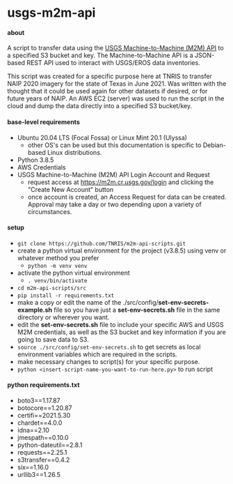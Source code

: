 # usgs-m2m-api

#### about
A script to transfer data using the [USGS Machine-to-Machine (M2M) API](https://m2m.cr.usgs.gov/) to a specified S3 bucket and key. The Machine-to-Machine API is a JSON-based REST API used to interact with USGS/EROS data inventories.

This script was created for a specific purpose here at TNRIS to transfer NAIP 2020 imagery for the state of Texas in June 2021. Was written with the thought that it could be used again for other datasets if desired, or for future years of NAIP. An AWS EC2 (server) was used to run the script in the cloud and dump the data directly into a specified S3 bucket/key.

#### base-level requirements
- Ubuntu 20.04 LTS (Focal Fossa) or Linux Mint 20.1 (Ulyssa)
  - other OS's can be used but this documentation is specific to Debian-based Linux distributions.
- Python 3.8.5
- AWS Credentials
- USGS Machine-to-Machine (M2M) API Login Account and Request
  - request access at https://m2m.cr.usgs.gov/login and clicking the "Create New Account" button
  - once account is created, an Access Request for data can be created. Approval may take a day or two depending upon a variety of circumstances.

#### setup
- `git clone https://github.com/TNRIS/m2m-api-scripts.git`
- create a python virtual environment for the project (v3.8.5) using venv or whatever method you prefer
  - `python -m venv venv`
- activate the python virtual environment
  - `. venv/bin/activate`
- `cd m2m-api-scripts/src`
- `pip install -r requirements.txt`
- make a copy or edit the name of the ./src/config/__set-env-secrets-example.sh__ file so you have just a __set-env-secrets.sh__ file in the same directory or wherever you want.
- edit the __set-env-secrets.sh__ file to include your specific AWS and USGS M2M credentials, as well as the S3 bucket and key information if you are going to save data to S3.
- `source ./src/config/set-env-secrets.sh` to get secrets as local environment variables which are required in the scripts.
- make necessary changes to script(s) for your specific purpose.
- `python <insert-script-name-you-want-to-run-here.py>` to run script

#### python requirements.txt
- boto3==1.17.87
- botocore==1.20.87
- certifi==2021.5.30
- chardet==4.0.0
- idna==2.10
- jmespath==0.10.0
- python-dateutil==2.8.1
- requests==2.25.1
- s3transfer==0.4.2
- six==1.16.0
- urllib3==1.26.5
